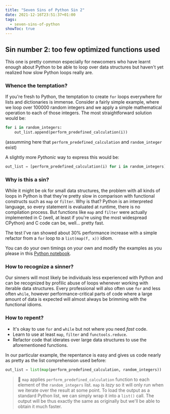 ```yaml
---
title: "Seven Sins of Python Sin 2"
date: 2021-12-16T23:51:37+01:00
tags:
  - seven-sins-of-python
showToc: true
---
```


## Sin number 2: too few optimized functions used

This one is pretty common especially for newcomers who have learnt enough about Python to be able to loop over data structures but haven't yet realized how slow Python loops really are.

### Whence the temptation?

If you're fresh to Python, the temptation to create `for` loops everywhere for lists and dictionaries is immense. Consider a fairly simple example, where we loop over 100000 random integers and we apply a simple mathematical operation to each of those integers. The most straightforward solution would be:

```python
for i in random_integers:
    out_list.append(perform_predefined_calculation(i))
```

(assumming here that `perform_predefined_calculation` and `random_integer` exist)

A slightly more _Pythonic_ way to express this would be:

```python
out_list = [perform_predefined_calculation(i) for i in random_integers]
```

### Why is this a sin?

While it might be ok for small data structures, the problem with all kinds of loops in Python is that they're pretty slow in comparison with functional constructs such as `map` or `filter`. Why is that? Python is an interpreted language, so every statement is evaluated at runtime, there is no compilation process. But functions like `map` and `filter` were actually implemented in C (well, at least if you're using the most widespread CPython) and C code can be, well... pretty fast.

The test I've ran showed about 30% performance increase with a simple refactor from a `for` loop to a `list(map(f, x))` idiom.

You can do your own timings on your own and modify the examples as you please in this [Python notebook](https://github.com/kjczarne/kjczarne.github.io/tree/master/content/notebooks/python-sin-2.ipynb).

### How to recognize a sinner?

Our sinners will most likely be individuals less experienced with Python and can be recognized by profilic abuse of loops whenever working with iterable data structures. Every professional will also often use `for` and less often `while`, however performance-critical parts of code where a large amount of data is expected will almost always be brimming with the functional idioms.

### How to repent?

- It's okay to use `for` and `while` but not where you need _fast_ code.
- Learn to use at least `map`, `filter` and `functools.reduce`.
- Refactor code that iderates over large data structures to use the aforementioned functions.

In our particular example, the repentance is easy and gives us code nearly as pretty as the list comprehension used before:

```python
out_list = list(map(perform_predefined_calculation, random_integers))
```

> 👀 `map` applies `perform_predefined_calculation` function to each element of the `random_integers` list. `map` is _lazy_ so it will only run when we iterate over the result at some point. To load the output as a standard Python list, we can simply wrap it into a `list()` call. The output will be thus exactly the same as originally but we'll be able to obtain it much faster.
